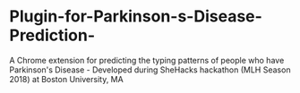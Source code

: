 # Plugin-for-Parkinson-s-Disease-Prediction-
A Chrome extension for predicting the typing patterns of people who have Parkinson's Disease - Developed during SheHacks hackathon (MLH Season 2018) at Boston University, MA 
